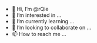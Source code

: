 - 👋 Hi, I’m @rQie
- 👀 I’m interested in ...
- 🌱 I’m currently learning ...
- 💞️ I’m looking to collaborate on ...
- 📫 How to reach me ...

<!---
rQie/rQie is a ✨ special ✨ repository because its `README.md` (this file) appears on your GitHub profile.
You can click the Preview link to take a look at your changes.
--->
